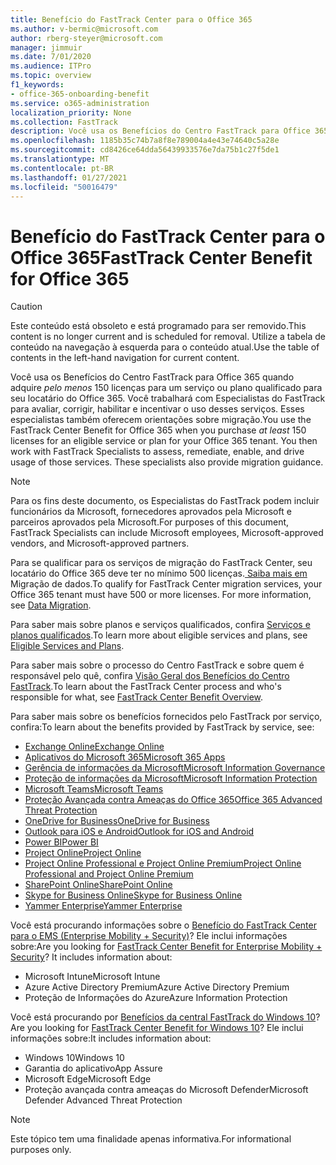 ```yaml
---
title: Benefício do FastTrack Center para o Office 365
ms.author: v-bermic@microsoft.com
author: rberg-steyer@microsoft.com
manager: jimmuir
ms.date: 7/01/2020
ms.audience: ITPro
ms.topic: overview
f1_keywords:
- office-365-onboarding-benefit
ms.service: o365-administration
localization_priority: None
ms.collection: FastTrack
description: Você usa os Benefícios do Centro FastTrack para Office 365 quando adquire pelo menos 150 licenças para um serviço ou plano qualificado para seu locatário do Office 365. Você trabalhará com Especialistas do FastTrack para avaliar, corrigir, habilitar e incentivar o uso desses serviços. Esses especialistas também oferecem orientações sobre migração.
ms.openlocfilehash: 1185b35c74b7a8f8e789004a4e43e74640c5a28e
ms.sourcegitcommit: cd8426ce64dda56439933576e7da75b1c27f5de1
ms.translationtype: MT
ms.contentlocale: pt-BR
ms.lasthandoff: 01/27/2021
ms.locfileid: "50016479"
---
```

# <a name="fasttrack-center-benefit-for-office-365"></a><span data-ttu-id="7c257-105">Benefício do FastTrack Center para o Office 365</span><span class="sxs-lookup"><span data-stu-id="7c257-105">FastTrack Center Benefit for Office 365</span></span>

> [!CAUTION]
> <span data-ttu-id="7c257-106">Este conteúdo está obsoleto e está programado para ser removido.</span><span class="sxs-lookup"><span data-stu-id="7c257-106">This content is no longer current and is scheduled for removal.</span></span> <span data-ttu-id="7c257-107">Utilize a tabela de conteúdo na navegação à esquerda para o conteúdo atual.</span><span class="sxs-lookup"><span data-stu-id="7c257-107">Use the table of contents in the left-hand navigation for current content.</span></span>

<span data-ttu-id="7c257-p103">Você usa os Benefícios do Centro FastTrack para Office 365 quando adquire *pelo menos* 150 licenças para um serviço ou plano qualificado para seu locatário do Office 365. Você trabalhará com Especialistas do FastTrack para avaliar, corrigir, habilitar e incentivar o uso desses serviços. Esses especialistas também oferecem orientações sobre migração.</span><span class="sxs-lookup"><span data-stu-id="7c257-p103">You use the FastTrack Center Benefit for Office 365 when you purchase  *at least*  150 licenses for an eligible service or plan for your Office 365 tenant. You then work with FastTrack Specialists to assess, remediate, enable, and drive usage of those services. These specialists also provide migration guidance.</span></span> 
  
> [!NOTE]
> <span data-ttu-id="7c257-111">Para os fins deste documento, os Especialistas do FastTrack podem incluir funcionários da Microsoft, fornecedores aprovados pela Microsoft e parceiros aprovados pela Microsoft.</span><span class="sxs-lookup"><span data-stu-id="7c257-111">For purposes of this document, FastTrack Specialists can include Microsoft employees, Microsoft-approved vendors, and Microsoft-approved partners.</span></span> 
  
<span data-ttu-id="7c257-p104">Para se qualificar para os serviços de migração do FastTrack Center, seu locatário do Office 365 deve ter no mínimo 500 licenças.[ Saiba mais em ](O365-data-migration.md)Migração de dados.</span><span class="sxs-lookup"><span data-stu-id="7c257-p104">To qualify for FastTrack Center migration services, your Office 365 tenant must have 500 or more licenses. For more information, see [Data Migration](O365-data-migration.md).</span></span>
  
<span data-ttu-id="7c257-114">Para saber mais sobre planos e serviços qualificados, confira [Serviços e planos qualificados](M365-eligible-services-and-plans.md).</span><span class="sxs-lookup"><span data-stu-id="7c257-114">To learn more about eligible services and plans, see [Eligible Services and Plans](M365-eligible-services-and-plans.md).</span></span>
  
<span data-ttu-id="7c257-115">Para saber mais sobre o processo do Centro FastTrack e sobre quem é responsável pelo quê, confira [Visão Geral dos Benefícios do Centro FastTrack](O365-fasttrack-benefit-overview.md).</span><span class="sxs-lookup"><span data-stu-id="7c257-115">To learn about the FastTrack Center process and who's responsible for what, see [FastTrack Center Benefit Overview](O365-fasttrack-benefit-overview.md).</span></span>

<span data-ttu-id="7c257-116">Para saber mais sobre os benefícios fornecidos pelo FastTrack por serviço, confira:</span><span class="sxs-lookup"><span data-stu-id="7c257-116">To learn about the benefits provided by FastTrack by service, see:</span></span>

- [<span data-ttu-id="7c257-117">Exchange Online</span><span class="sxs-lookup"><span data-stu-id="7c257-117">Exchange Online</span></span>](O365-fasttrack-responsibilities.md#exchange-online)
- [<span data-ttu-id="7c257-118">Aplicativos do Microsoft 365</span><span class="sxs-lookup"><span data-stu-id="7c257-118">Microsoft 365 Apps</span></span>](O365-fasttrack-responsibilities.md#microsoft-365-apps)
- [<span data-ttu-id="7c257-119">Gerência de informações da Microsoft</span><span class="sxs-lookup"><span data-stu-id="7c257-119">Microsoft Information Governance</span></span>](O365-fasttrack-responsibilities.md#microsoft-information-governance)
- [<span data-ttu-id="7c257-120">Proteção de informações da Microsoft</span><span class="sxs-lookup"><span data-stu-id="7c257-120">Microsoft Information Protection</span></span>](O365-fasttrack-responsibilities.md#microsoft-information-protection)
- [<span data-ttu-id="7c257-121">Microsoft Teams</span><span class="sxs-lookup"><span data-stu-id="7c257-121">Microsoft Teams</span></span>](O365-fasttrack-responsibilities.md#microsoft-teams)
- [<span data-ttu-id="7c257-122">Proteção Avançada contra Ameaças do Office 365</span><span class="sxs-lookup"><span data-stu-id="7c257-122">Office 365 Advanced Threat Protection</span></span>](O365-fasttrack-responsibilities.md#office-365-advanced-threat-protection)
- [<span data-ttu-id="7c257-123">OneDrive for Business</span><span class="sxs-lookup"><span data-stu-id="7c257-123">OneDrive for Business</span></span>](O365-fasttrack-responsibilities.md#onedrive-for-business)
- [<span data-ttu-id="7c257-124">Outlook para iOS e Android</span><span class="sxs-lookup"><span data-stu-id="7c257-124">Outlook for iOS and Android</span></span>](O365-fasttrack-responsibilities.md#outlook-for-ios-and-android)
- [<span data-ttu-id="7c257-125">Power BI</span><span class="sxs-lookup"><span data-stu-id="7c257-125">Power BI</span></span>](O365-fasttrack-responsibilities.md#power-bi)
- [<span data-ttu-id="7c257-126">Project Online</span><span class="sxs-lookup"><span data-stu-id="7c257-126">Project Online</span></span>](O365-fasttrack-responsibilities.md#project-online)
- [<span data-ttu-id="7c257-127">Project Online Professional e Project Online Premium</span><span class="sxs-lookup"><span data-stu-id="7c257-127">Project Online Professional and Project Online Premium</span></span>](O365-fasttrack-responsibilities.md#project-online-professional-and-project-online-premium)
- [<span data-ttu-id="7c257-128">SharePoint Online</span><span class="sxs-lookup"><span data-stu-id="7c257-128">SharePoint Online</span></span>](O365-fasttrack-responsibilities.md#sharepoint-online)
- [<span data-ttu-id="7c257-129">Skype for Business Online</span><span class="sxs-lookup"><span data-stu-id="7c257-129">Skype for Business Online</span></span>](O365-fasttrack-responsibilities.md#skype-for-business-online)
- [<span data-ttu-id="7c257-130">Yammer Enterprise</span><span class="sxs-lookup"><span data-stu-id="7c257-130">Yammer Enterprise</span></span>](O365-fasttrack-responsibilities.md#yammer-enterprise)
  
<span data-ttu-id="7c257-p105">Você está procurando informações sobre o [Benefício do FastTrack Center para o EMS (Enterprise Mobility + Security)](EMS-fasttrack-benefit-for-EMS.md)? Ele inclui informações sobre:</span><span class="sxs-lookup"><span data-stu-id="7c257-p105">Are you looking for [FastTrack Center Benefit for Enterprise Mobility + Security](EMS-fasttrack-benefit-for-EMS.md)? It includes information about:</span></span>
  
- <span data-ttu-id="7c257-133">Microsoft Intune</span><span class="sxs-lookup"><span data-stu-id="7c257-133">Microsoft Intune</span></span>
- <span data-ttu-id="7c257-134">Azure Active Directory Premium</span><span class="sxs-lookup"><span data-stu-id="7c257-134">Azure Active Directory Premium</span></span> 
- <span data-ttu-id="7c257-135">Proteção de Informações do Azure</span><span class="sxs-lookup"><span data-stu-id="7c257-135">Azure Information Protection</span></span>

<span data-ttu-id="7c257-136">Você está procurando por [Benefícios da central FastTrack do Windows 10](Win-10-fasttrack-benefit-for-Windows-10.md)?</span><span class="sxs-lookup"><span data-stu-id="7c257-136">Are you looking for [FastTrack Center Benefit for Windows 10](Win-10-fasttrack-benefit-for-Windows-10.md)?</span></span> <span data-ttu-id="7c257-137">Ele inclui informações sobre:</span><span class="sxs-lookup"><span data-stu-id="7c257-137">It includes information about:</span></span>

- <span data-ttu-id="7c257-138">Windows 10</span><span class="sxs-lookup"><span data-stu-id="7c257-138">Windows 10</span></span>
- <span data-ttu-id="7c257-139">Garantia do aplicativo</span><span class="sxs-lookup"><span data-stu-id="7c257-139">App Assure</span></span>
- <span data-ttu-id="7c257-140">Microsoft Edge</span><span class="sxs-lookup"><span data-stu-id="7c257-140">Microsoft Edge</span></span>
- <span data-ttu-id="7c257-141">Proteção avançada contra ameaças do Microsoft Defender</span><span class="sxs-lookup"><span data-stu-id="7c257-141">Microsoft Defender Advanced Threat Protection</span></span>
    
> [!NOTE]
> <span data-ttu-id="7c257-142">Este tópico tem uma finalidade apenas informativa.</span><span class="sxs-lookup"><span data-stu-id="7c257-142">For informational purposes only.</span></span> 

